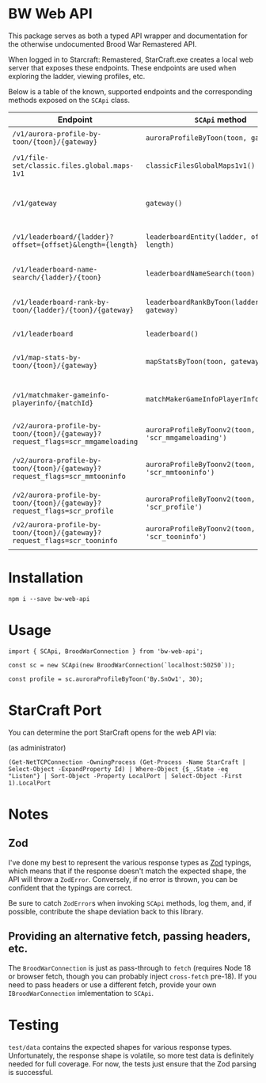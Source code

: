 # BW Web API

This package serves as both a typed API wrapper and documentation for the otherwise undocumented Brood War Remastered API.

When logged in to Starcraft: Remastered, StarCraft.exe creates a local web server that exposes these endpoints. These endpoints are used when
exploring the ladder, viewing profiles, etc.

Below is a table of the known, supported endpoints and the corresponding methods exposed on the `SCApi` class.

| Endpoint                                                                      | `SCApi` method                                              | Notes                                        |
| ----------------------------------------------------------------------------- | ----------------------------------------------------------- | -------------------------------------------- |
| `/v1/aurora-profile-by-toon/{toon}/{gateway}`                                 | `auroraProfileByToon(toon, gateway)`                        | Deprecated, useless now                      |
| `/v1/file-set/classic.files.global.maps-1v1`                                  | `classicFilesGlobalMaps1v1()`                               | List of ladder maps by season                |
| `/v1/gateway`                                                                 | `gateway()`                                                 | Gateways, ids, online player counts          |
| `/v1/leaderboard/{ladder}?offset={offset}&length={length}`                    | `leaderboardEntity(ladder, offset, length)`                 | Paginated player rankings                    |
| `/v1/leaderboard-name-search/{ladder}/{toon}`                                 | `leaderboardNameSearch(toon)`                               | Name search of ranked players                |
| `/v1/leaderboard-rank-by-toon/{ladder}/{toon}/{gateway}`                      | `leaderboardRankByToon(ladder, toon, gateway)`              | Ranked data for a given profile              |
| `/v1/leaderboard`                                                             | `leaderboard()`                                             | List of all leaderboards                     |
| `/v1/map-stats-by-toon/{toon}/{gateway}`                                      | `mapStatsByToon(toon, gateway)`                             | Win rate by map and season                   |
| `/v1/matchmaker-gameinfo-playerinfo/{matchId}`                                | `matchMakerGameInfoPlayerInfo(matchId)`                     | Ranked match info and link to replay         |
| `/v2/aurora-profile-by-toon/{toon}/{gateway}?request_flags=scr_mmgameloading` | `auroraProfileByToonv2(toon, gateway, 'scr_mmgameloading')` | Minimal acct info                            |
| `/v2/aurora-profile-by-toon/{toon}/{gateway}?request_flags=scr_mmtooninfo`    | `auroraProfileByToonv2(toon, gateway, 'scr_mmtooninfo')`    | Minimal acct info + recent game played count |
| `/v2/aurora-profile-by-toon/{toon}/{gateway}?request_flags=scr_profile`       | `auroraProfileByToonv2(toon, gateway, 'scr_profile')`       | Full acct info                               |
| `/v2/aurora-profile-by-toon/{toon}/{gateway}?request_flags=scr_tooninfo`      | `auroraProfileByToonv2(toon, gateway, 'scr_tooninfo')`      | Full acct info minus game history            |

# Installation

`npm i --save bw-web-api`

# Usage

```
import { SCApi, BroodWarConnection } from 'bw-web-api';

const sc = new SCApi(new BroodWarConnection(`localhost:50250`));

const profile = sc.auroraProfileByToon('By.SnOw1', 30);
```

# StarCraft Port

You can determine the port StarCraft opens for the web API via:

(as administrator)

```
(Get-NetTCPConnection -OwningProcess (Get-Process -Name StarCraft | Select-Object -ExpandProperty Id) | Where-Object {$_.State -eq "Listen"} | Sort-Object -Property LocalPort | Select-Object -First 1).LocalPort
```

# Notes

## Zod

I've done my best to represent the various response types as [Zod](https://github.com/colinhacks/zod) typings, which means that if the response doesn't match the expected shape,
the API will throw a `ZodError`. Conversely, if no error is thrown, you can be confident that the typings are correct.

Be sure to catch `ZodError`s when invoking `SCApi` methods, log them, and, if possible, contribute the shape deviation back to this library.

## Providing an alternative fetch, passing headers, etc.

The `BroodWarConnection` is just as pass-through to `fetch` (requires Node 18 or browser fetch, though you can probably inject `cross-fetch` pre-18). If you need to pass headers
or use a different fetch, provide your own `IBroodWarConnection` imlementation to `SCApi`.

# Testing

`test/data` contains the expected shapes for various response types. Unfortunately, the response shape is volatile, so more test data is definitely needed for full coverage. For now,
the tests just ensure that the Zod parsing is successful.
